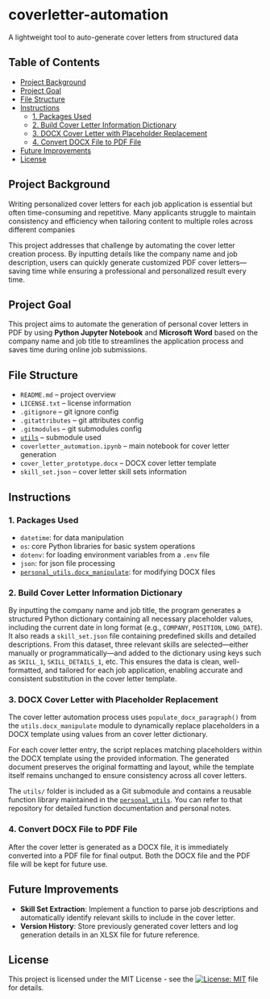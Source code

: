 # coverletter-automation
A lightweight tool to auto-generate cover letters from structured data

## Table of Contents
- [Project Background](#project-background)
- [Project Goal](#project-goal)
- [File Structure](#file-structure)
- [Instructions](#instructions)
  - [1. Packages Used](#1-packages-used)
  - [2. Build Cover Letter Information Dictionary](#2-build-cover-letter-information-dictionary)
  - [3. DOCX Cover Letter with Placeholder Replacement](#3-docx-cover-letter-with-placeholder-replacement)
  - [4. Convert DOCX File to PDF File](#4-convert-docx-file-to-pdf-file)
- [Future Improvements](#future-improvements)
- [License](#license)

## Project Background
Writing personalized cover letters for each job application is essential but often time-consuming and repetitive. Many applicants struggle to maintain consistency and efficiency when tailoring content to multiple roles across different companies

This project addresses that challenge by automating the cover letter creation process. By inputting details like the company name and job description, users can quickly generate customized PDF cover letters—saving time while ensuring a professional and personalized result every time.

## Project Goal
This project aims to automate the generation of personal cover letters in PDF by using **Python Jupyter Notebook** and **Microsoft Word** based on the company name and job title to streamlines the application process and saves time during online job submissions.

## File Structure
- `README.md` – project overview
- `LICENSE.txt` – license information
- `.gitignore` – git ignore config
- `.gitattributes` – git attributes config
- `.gitmodules` – git submodules config
- [`utils`](https://github.com/leopengningchuan/personal_utils) – submodule used
- `coverletter_automation.ipynb` – main notebook for cover letter generation
- `cover_letter_prototype.docx` – DOCX cover letter template
- `skill_set.json` – cover letter skill sets information

## Instructions

### 1. Packages Used
- `datetime`: for data manipulation
- `os`: core Python libraries for basic system operations
- `dotenv`: for loading environment variables from a `.env` file
- `json`: for json file processing
- [`personal_utils.docx_manipulate`](https://github.com/leopengningchuan/personal_utils): for modifying DOCX files

### 2. Build Cover Letter Information Dictionary
By inputting the company name and job title, the program generates a structured Python dictionary containing all necessary placeholder values, including the current date in long format (e.g., `COMPANY`, `POSITION`, `LONG_DATE`). It also reads a `skill_set.json` file containing predefined skills and detailed descriptions. From this dataset, three relevant skills are selected—either manually or programmatically—and added to the dictionary using keys such as `SKILL_1`, `SKILL_DETAILS_1`, etc. This ensures the data is clean, well-formatted, and tailored for each job application, enabling accurate and consistent substitution in the cover letter template.

### 3. DOCX Cover Letter with Placeholder Replacement
The cover letter automation process uses `populate_docx_paragraph()` from the `utils.docx_manipulate` module to dynamically replace placeholders in a DOCX template using values from an cover letter dictionary.

For each cover letter entry, the script replaces matching placeholders within the DOCX template using the provided information. The generated document preserves the original formatting and layout, while the template itself remains unchanged to ensure consistency across all cover letters.

The `utils/` folder is included as a Git submodule and contains a reusable function library maintained in the [`personal_utils`](https://github.com/leopengningchuan/personal_utils). You can refer to that repository for detailed function documentation and personal notes.

### 4. Convert DOCX File to PDF File
After the cover letter is generated as a DOCX file, it is immediately converted into a PDF file for final output. Both the DOCX file and the PDF file will be kept for future use.

## Future Improvements
- **Skill Set Extraction**: Implement a function to parse job descriptions and automatically identify relevant skills to include in the cover letter.
- **Version History**: Store previously generated cover letters and log generation details in an XLSX file for future reference.

## License
This project is licensed under the MIT License - see the [![License: MIT](https://img.shields.io/badge/License-MIT-yellow.svg)](https://github.com/leopengningchuan/coverletter-automation?tab=MIT-1-ov-file) file for details.
